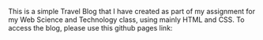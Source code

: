 This is a simple Travel Blog that I have created as part of my assignment for my Web Science and Technology class, using mainly HTML and CSS. To access the blog, please use this github
pages link:
